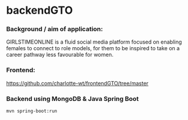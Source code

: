 # backendGTO

### Background / aim of application:
GIRLSTIMEONLINE is a fluid social media platform focused on enabling females to connect to role models, for them to be inspired to take on a career pathway less favourable for women.

### Frontend:
https://github.com/charlotte-wt/frontendGTO/tree/master

### Backend using MongoDB & Java Spring Boot
`mvn spring-boot:run`
